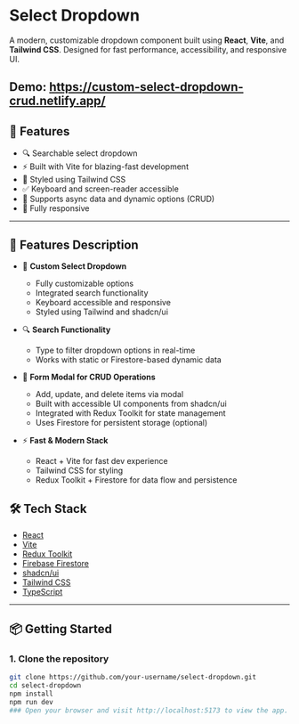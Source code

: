 # Select Dropdown

A modern, customizable dropdown component built using **React**, **Vite**, and **Tailwind CSS**. Designed for fast performance, accessibility, and responsive UI.

## Demo: https://custom-select-dropdown-crud.netlify.app/

## 🚀 Features

- 🔍 Searchable select dropdown
- ⚡ Built with Vite for blazing-fast development
- 🎨 Styled using Tailwind CSS
- ✅ Keyboard and screen-reader accessible
- 🔄 Supports async data and dynamic options (CRUD)
- 📱 Fully responsive

---

## 🧩 Features Description

- 🔽 **Custom Select Dropdown**
  - Fully customizable options
  - Integrated search functionality
  - Keyboard accessible and responsive
  - Styled using Tailwind and shadcn/ui

- 🔍 **Search Functionality**
  - Type to filter dropdown options in real-time
  - Works with static or Firestore-based dynamic data

- 📝 **Form Modal for CRUD Operations**
  - Add, update, and delete items via modal
  - Built with accessible UI components from shadcn/ui
  - Integrated with Redux Toolkit for state management
  - Uses Firestore for persistent storage (optional)

- ⚡ **Fast & Modern Stack**
  - React + Vite for fast dev experience
  - Tailwind CSS for styling
  - Redux Toolkit + Firestore for data flow and persistence

## 🛠 Tech Stack

- [React](https://reactjs.org/)
- [Vite](https://vitejs.dev/)
- [Redux Toolkit](https://redux-toolkit.js.org/)
- [Firebase Firestore](https://firebase.google.com/docs/firestore)
- [shadcn/ui](https://ui.shadcn.com/)
- [Tailwind CSS](https://tailwindcss.com/)
- [TypeScript](https://www.typescriptlang.org/)

---

## 📦 Getting Started

### 1. Clone the repository

```bash
git clone https://github.com/your-username/select-dropdown.git
cd select-dropdown
npm install
npm run dev
### Open your browser and visit http://localhost:5173 to view the app.
```
